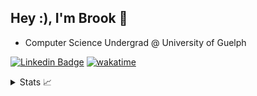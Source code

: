 ## Hey :), I'm Brook 👋

- Computer Science Undergrad @ University of Guelph

[![Linkedin Badge](https://img.shields.io/badge/-linkedin-blue?style=flat&logo=Linkedin&logoColor=white&link=https://www.linkedin.com/in/brook-seyoum/)](https://www.linkedin.com/in/brook-seyoum/)
[![wakatime](https://wakatime.com/badge/user/97caa308-58bc-4140-8be0-745d715efb8d.svg)](https://wakatime.com/@brookseyoum)

<!-- DropDowns -->
<details>
    <summary> Stats 📈 </summary>
    <p align="left">
        <!-- Github Stats -->
        <img 
            src="https://github-readme-stats.vercel.app/api?username=Turmaxx&include_all_commits=true&count_private=true&show_icons=true&theme=dark">
        <br />
        <!-- Github Streak -->
        <img
            src="https://github-readme-streak-stats.herokuapp.com/?user=Turmaxx&show_icons=true&count_private=true&theme=dark">
        <br />
        <!-- Leetcode Stats -->
        <img
            src="https://leetcode.card.workers.dev/?username=Turmaxx&theme=dark">
    </p>
</details>

<!--
<p align="center"><br>
    <samp>
        <b>
            <i>I am CS student at the university of Guelph.<br />
            I read alot and write code.<br />
            I enjoy working on projects and anything that makes my life easier.<br />
            </i>
        </b>       
    </samp>
</p> 

<details>
    <summary> <b>Stack ⚡</b> </summary>
    <p align="center">
        <a href="https://skillicons.dev">
            <img src="https://skillicons.dev/icons?i=python,c,cpp,javascript,html,css,lua,git,gitlab,docker,linux,bash,firebase,arduino,&perline=7"/>
        </a>
    </p>
</details>   


<details>
    <summary> <b>Currently Learning 📚</b> </summary>
    <p align="center">
        <a href="https://skillicons.dev">
            <img src="https://skillicons.dev/icons?i=go,rust,aws,githubactions"/>
        </a>
    </p>
</details> 

## Holopin 
[![@turmaxx's Holopin board](https://holopin.me/turmaxx)](https://holopin.io/@turmaxx)
## Meow 
<img src="https://raw.githubusercontent.com/catppuccin/catppuccin/dev/assets/footers/gray0_ctp_on_line.svg?sanitize=true">
## Top Wave SVG
<img width=100% src="https://capsule-render.vercel.app/api?type=waving&color=1d3b5e&height=120&section=header"/>
## Bottom Wave SVG 
<img width=100% src="https://capsule-render.vercel.app/api?type=waving&color=1d3b5e&height=120&section=footer"/> 
## RicksRolls
rick roll ASCII => https://www.youtube.com/watch?v=ahnfLZKwnTg 
## Typing Animation
rick roll normal => https://www.youtube.com/watch?v=dQw4w9WgXcQ 
[![Typing SVG](https://readme-typing-svg.herokuapp.com/?color=00FA9A&size=35&center=true&vCenter=true&width=1000&lines=Hello,+My+Name+is+Brook;I'm+Linux+Enthusiat;I'm+from+LocalHost;I'm+Studying+Computer+Science;:%20)](https://git.io/typing-svg) 
(https://github.com/ashutosh00710/github-readme-activity-graph)
-->
